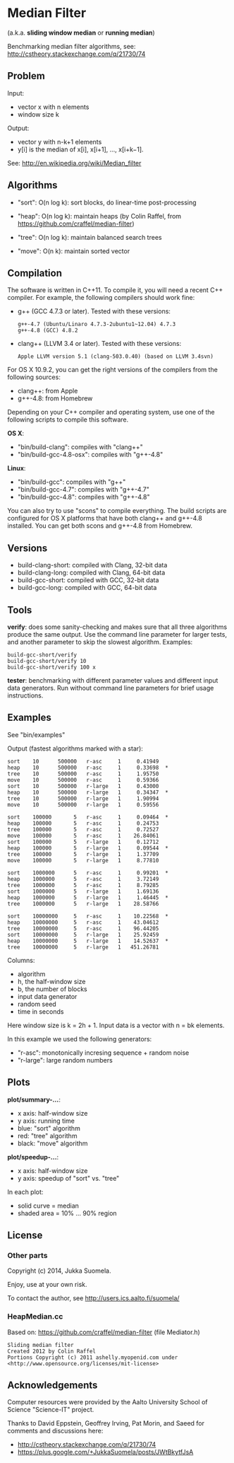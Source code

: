Median Filter
=============

(a.k.a. **sliding window median** or **running median**)

Benchmarking median filter algorithms,
see: http://cstheory.stackexchange.com/q/21730/74


Problem
-------

Input:

  - vector x with n elements
  - window size k

Output:

  - vector y with n-k+1 elements
  - y[i] is the median of x[i], x[i+1], ..., x[i+k−1].

See: http://en.wikipedia.org/wiki/Median_filter


Algorithms
----------

  - "sort": O(n log k): sort blocks, do linear-time post-processing

  - "heap": O(n log k): maintain heaps
    (by Colin Raffel, from https://github.com/craffel/median-filter)

  - "tree": O(n log k): maintain balanced search trees

  - "move": O(n k): maintain sorted vector


Compilation
-----------

The software is written in C++11. To compile it, you will need a
recent C++ compiler. For example, the following compilers should
work fine:

  - g++ (GCC 4.7.3 or later). Tested with these versions:

        g++-4.7 (Ubuntu/Linaro 4.7.3-2ubuntu1~12.04) 4.7.3
        g++-4.8 (GCC) 4.8.2

  - clang++ (LLVM 3.4 or later). Tested with these versions:

        Apple LLVM version 5.1 (clang-503.0.40) (based on LLVM 3.4svn)

For OS X 10.9.2, you can get the right versions of the compilers
from the following sources:

  - clang++: from Apple
  - g++-4.8: from Homebrew

Depending on your C++ compiler and operating system, use one of
the following scripts to compile this software.

**OS X**:

  - "bin/build-clang": compiles with "clang++"
  - "bin/build-gcc-4.8-osx": compiles with "g++-4.8"

**Linux**:

  - "bin/build-gcc": compiles with "g++"
  - "bin/build-gcc-4.7": compiles with "g++-4.7"
  - "bin/build-gcc-4.8": compiles with "g++-4.8"

You can also try to use "scons" to compile everything. The build
scripts are configured for OS X platforms that have both clang++
and g++-4.8 installed. You can get both scons and g++-4.8 from
Homebrew.


Versions
--------

  - build-clang-short: compiled with Clang, 32-bit data
  - build-clang-long: compiled with Clang, 64-bit data
  - build-gcc-short: compiled with GCC, 32-bit data
  - build-gcc-long: compiled with GCC, 64-bit data


Tools
-----

**verify**: does some sanity-checking and makes sure that all three
algorithms produce the same output. Use the command line parameter
for larger tests, and another parameter to skip the slowest
algorithm. Examples:

    build-gcc-short/verify
    build-gcc-short/verify 10
    build-gcc-short/verify 100 x

**tester**: benchmarking with different parameter values and
different input data generators. Run without command line parameters
for brief usage instructions.


Examples
--------

See "bin/examples"

Output (fastest algorithms marked with a star):

    sort    10      500000   r-asc     1     0.41949
    heap    10      500000   r-asc     1     0.33698  *
    tree    10      500000   r-asc     1     1.95750
    move    10      500000   r-asc     1     0.59366
    sort    10      500000   r-large   1     0.43000
    heap    10      500000   r-large   1     0.34347  *
    tree    10      500000   r-large   1     1.90994
    move    10      500000   r-large   1     0.59556

    sort    100000       5   r-asc     1     0.09464  *
    heap    100000       5   r-asc     1     0.24753
    tree    100000       5   r-asc     1     0.72527
    move    100000       5   r-asc     1    26.84061
    sort    100000       5   r-large   1     0.12712
    heap    100000       5   r-large   1     0.09544  *
    tree    100000       5   r-large   1     1.37709
    move    100000       5   r-large   1     8.77810

    sort    1000000      5   r-asc     1     0.99201  *
    heap    1000000      5   r-asc     1     3.72149
    tree    1000000      5   r-asc     1     8.79285
    sort    1000000      5   r-large   1     1.69136
    heap    1000000      5   r-large   1     1.46445  *
    tree    1000000      5   r-large   1    28.58766

    sort    10000000     5   r-asc     1    10.22568  *
    heap    10000000     5   r-asc     1    43.04612
    tree    10000000     5   r-asc     1    96.44205
    sort    10000000     5   r-large   1    25.92459
    heap    10000000     5   r-large   1    14.52637  *
    tree    10000000     5   r-large   1   451.26781

Columns:

  - algorithm
  - h, the half-window size
  - b, the number of blocks
  - input data generator
  - random seed
  - time in seconds

Here window size is k = 2h + 1.
Input data is a vector with n = bk elements.

In this example we used the following generators:

  - "r-asc": monotonically incresing sequence + random noise
  - "r-large": large random numbers


Plots
-----

**plot/summary-...**:

  - x axis: half-window size
  - y axis: running time
  - blue: "sort" algorithm
  - red: "tree" algorithm
  - black: "move" algorithm

**plot/speedup-...**:

  - x axis: half-window size
  - y axis: speedup of "sort" vs. "tree"

In each plot:

  - solid curve = median
  - shaded area = 10% ... 90% region


License
-------

### Other parts

Copyright (c) 2014, Jukka Suomela.

Enjoy, use at your own risk.

To contact the author, see http://users.ics.aalto.fi/suomela/


### HeapMedian.cc

Based on: https://github.com/craffel/median-filter (file Mediator.h)

    Sliding median filter
    Created 2012 by Colin Raffel
    Portions Copyright (c) 2011 ashelly.myopenid.com under
    <http://www.opensource.org/licenses/mit-license>


Acknowledgements
----------------

Computer resources were provided by the Aalto University
School of Science "Science-IT" project.

Thanks to David Eppstein, Geoffrey Irving, Pat Morin, and Saeed
for comments and discussions here:

  - http://cstheory.stackexchange.com/q/21730/74
  - https://plus.google.com/+JukkaSuomela/posts/JWtBkytfJsA


